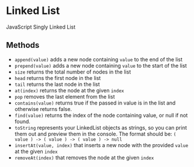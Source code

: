 # Linked List
JavaScript Singly Linked List

## Methods

- `append(value)` adds a new node containing `value` to the end of the list
- `prepend(value)` adds a new node containing `value` to the start of the list
- `size` returns the total number of nodes in the list
- `head` returns the first node in the list
- `tail` returns the last node in the list
- `at(index)` returns the node at the given `index`
- `pop` removes the last element from the list
- `contains(value)` returns true if the passed in value is in the list and otherwise returns false.
- `find(value)` returns the index of the node containing value, or null if not found.
- `toString` represents your LinkedList objects as strings, so you can print them out and preview them in the console. The format should be: `( value ) -> ( value ) -> ( value ) -> null`
- `insertAt(value, index)` that inserts a new node with the provided `value` at the given `index`
- `removeAt(index)` that removes the node at the given `index`
